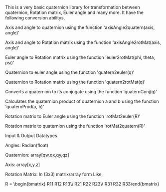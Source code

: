 This is a very basic quaternion library for transformation between quaternion, Rotation matrix, Euler angle and many more. It have the following conversion abilitys,

Axis and angle to quaternion using the function 'axisAngle2quatern(axis, angle)'

Axis and angle to Rotation matrix using the function 'axisAngle2rotMat(axis, angle)'

Euler angle to Rotation matrix using the function 'euler2rotMat(phi, theta, psi)'

Quaternion to euler angle using the function 'quatern2euler(q)'

Quaternion to Rotation matrix using the function 'quatern2rotMat(q)'

Converts a quaternion to its conjugate using the function 'quaternConj(q)'

Calculates the quaternion product of quaternion a and b using the function 'quaternProd(a, b)'

Rotation matrix to Euler angle using the function 'rotMat2euler(R)'

Rotation matrix to quaternion using the function 'rotMat2quatern(R)'


Input & Output Datatypes

Angles:	Radian(float)

Quaternion: array[qw,qx,qy,qz]

Axis: array[x,y,z]

Rotation Matrix: In (3x3) matrix/array form Like,

R = \begin{bmatrix} R11	R12	R13\\\ R21	R22	R23\\\ R31	R32	R33\end{bmatrix}